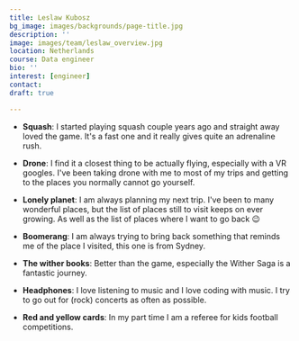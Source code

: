 ```yaml
---
title: Leslaw Kubosz
bg_image: images/backgrounds/page-title.jpg
description: ''
image: images/team/leslaw_overview.jpg
location: Netherlands
course: Data engineer
bio: ''
interest: [engineer]
contact: 
draft: true

---
```

* **Squash**: I started playing squash couple years ago and straight away loved the game. It's a fast one and it really gives quite an adrenaline rush.

* **Drone**: I find it a closest thing to be actually flying, especially with a VR googles. I've been taking drone with me to most of my trips and getting to the places you normally cannot go yourself.

* **Lonely planet**: I am always planning my next trip. I've been to many wonderful places, but the list of places still to visit keeps on ever growing. As well as the list of places where I want to go back 😉

* **Boomerang**: I am always trying to bring back something that reminds me of the place I visited, this one is from Sydney.

* **The wither books**: Better than the game, especially the Wither Saga is a fantastic journey.

* **Headphones**: I love listening to music and I love coding with music. I try to go out for (rock) concerts as often as possible.

* **Red and yellow cards**: In my part time I am a referee for kids football competitions.